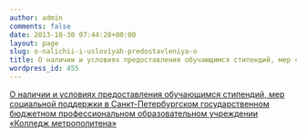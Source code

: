 ```yaml
---
author: admin
comments: false
date: 2013-10-30 07:44:28+00:00
layout: page
slug: o-nalichii-i-usloviyah-predostavleniya-o
title: О наличии и условиях предоставления обучающимся стипендий, мер социальной поддержки
wordpress_id: 455
---
```


[О наличии и условиях предоставления обучающимся стипендий, мер социальной поддержки в Санкт-Петербургском государственном бюджетном профессиональном образовательном учреждении «Колледж метрополитена»](http://www.cm-spb.ru/cms/wp-content/uploads/2014/03/ПОЛОЖЕНИЕ-о-назначении-стипендии-и-иных-мерах-стимулирования-и-материальной-поддержки-студентов.pdf)

